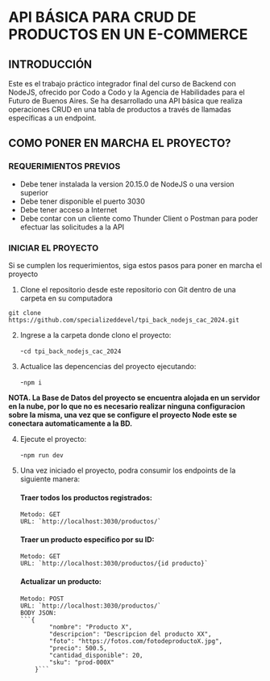 # API BÁSICA PARA CRUD DE PRODUCTOS EN UN E-COMMERCE

## INTRODUCCIÓN

Este es el trabajo práctico integrador final del curso de Backend con NodeJS, ofrecido por Codo a Codo y la Agencia de Habilidades para el Futuro de Buenos Aires. Se ha desarrollado una API básica que realiza operaciones CRUD en una tabla de productos a través de llamadas específicas a un endpoint.

## COMO PONER EN MARCHA EL PROYECTO?

### REQUERIMIENTOS PREVIOS

- Debe tener instalada la version 20.15.0 de NodeJS o una version superior
- Debe tener disponible el puerto 3030
- Debe tener acceso a Internet
- Debe contar con un cliente como Thunder Client o Postman para poder efectuar las solicitudes a la API

### INICIAR EL PROYECTO

Si se cumplen los requerimientos, siga estos pasos para poner en marcha el proyecto

1. Clone el repositorio desde este repositorio con Git dentro de una carpeta en su computadora

`git clone https://github.com/specializeddevel/tpi_back_nodejs_cac_2024.git`

2. Ingrese a la carpeta donde clono el proyecto:

   -`cd tpi_back_nodejs_cac_2024`

3. Actualice las depencencias del proyecto ejecutando:

   -`npm i`

**NOTA. La Base de Datos del proyecto se encuentra alojada en un servidor en la nube, por lo que no es necesario realizar ninguna configuracion sobre la misma, una vez que se configure el proyecto Node este se conectara automaticamente a la BD.**

4.  Ejecute el proyecto:

    -`npm run dev`

5.  Una vez iniciado el proyecto, podra consumir los endpoints de la siguiente manera:

    #### Traer todos los productos registrados:

        Metodo: GET
        URL: `http://localhost:3030/productos/`

    #### Traer un producto especifico por su ID:

        Metodo: GET
        URL: `http://localhost:3030/productos/{id producto}`

    #### Actualizar un producto:

        Metodo: POST
        URL: `http://localhost:3030/productos/`
        BODY JSON:
        ```{
                "nombre": "Producto X",
                "descripcion": "Descripcion del producto XX",
                "foto": "https://fotos.com/fotodeproductoX.jpg",
                "precio": 500.5,
                "cantidad_disponible": 20,
                "sku": "prod-000X"
            }```
